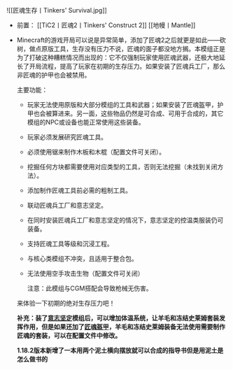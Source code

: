 ![[匠魂生存丨Tinkers' Survival.jpg]]
- 前置：
 [[TiC2丨匠魂2丨Tinkers' Construct 2]]
 [[地幔丨Mantle]]

- Minecraft的游戏开局可以说是异常简单，添加了匠魂2之后就更是如此——砍树，做点原版工具，生存没有压力不说，匠魂的面子都没地方搁。本模组正是为了打破这种糟糕情况而出现的：它不仅强制玩家使用匠魂武器，还极大地延长了开局流程，提高了玩家在初期的生存压力。如果安装了匠魂兵工厂，那么非匠魂的护甲也会被禁用。
    
    主要功能：  
    
    - 玩家无法使用原版和大部分模组的工具和武器；如果安装了匠魂盔甲，护甲也会被算进来。另一面，这些物品仍然是可合成、可用于合成的，其它模组的NPC或设备也能正常使用这些装备。
        
    - 玩家必须发展研究匠魂工具。
        
    - 必须使用锯来制作木板和木棍（配置文件可关闭）。
        
    - 挖掘任何方块都需要使用对应类型的工具，否则无法挖掘（未找到关闭方法）。
        
    - 添加制作匠魂工具前必需的粗制工具。
        
    - 联动匠魂兵工厂和意志坚定。
        
    - 在同时安装匠魂兵工厂和意志坚定的情况下，意志坚定的控温类服装仍可装备。
        
    - 支持匠魂工具等级和沉浸工程。
        
    - 与核心类模组不冲突，且适用于整合包。
        
    - 无法使用空手攻击生物（配置文件可关闭）
        
        注意：此模组与CGM搭配会导致枪械无伤害。
        
    
      
    
    来体验一下初期的绝对生存压力吧！  
    
    **补充：装了**[**意志坚定**](https://www.mcmod.cn/class/531.html "意志坚定")**模组后，可以增加体温系统，让羊毛和冻结史莱姆套装发挥作用，但是如果还加了[匠魂盔甲](https://www.mcmod.cn/class/1318.html "匠魂盔甲")，羊毛和冻结史莱姆装备无法使用需要制作匠魂的套装，可以在配置文件中修改。**
    
    **1.18.2版本新增了一本用两个泥土横向摆放就可以合成的指导书但是用泥土是怎么做书的**